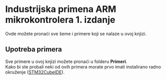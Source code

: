 <!--# industrijska-primena-arm-mikrokontrolera
Ovde se nalaze sve šeme, programi i sav prateći materijal koji se nalazi u knjizi "Industrijska primena ARM mikrokontrolera"-->

<h1>Industrijska primena <b>ARM</b> mikrokontrolera 1. izdanje</h1>
<p>Ovde možete pronaći sve šeme i primere koji se nalaze u ovoj knjizi.</p>

<h2>Upotreba primera</h2>
Sve primere u ovoj knjizi možete pronaći u folderu <b>Primeri</b>.<br>
Kako bi ste probali neki od ovih primera morate prvo imati instalirano radno okruženje (<a href='https://www.st.com/en/development-tools/stm32cubeide.html#get-software'>STM32CubeIDE</a>).
